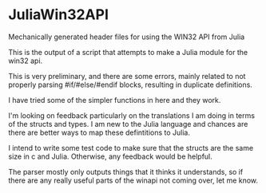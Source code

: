 # JuliaWin32API
Mechanically generated header files for using the WIN32 API from Julia


This is the output of a script that attempts to make a Julia module for the win32 api.

This is very preliminary, and there are some errors, mainly related to not properly parsing #if/#else/#endif blocks, resulting in duplicate definitions.

I have tried some of the simpler functions in here and they work.

I'm looking on feedback particularly on the translations I am doing in terms of the structs and types. I am new to the Julia language and chances are there are better ways to map these defintitions to Julia.

I intend to write some test code to make sure that the structs are the same size in c and Julia. Otherwise, any feedback would be helpful.

The parser mostly only outputs things that it thinks it understands, so if there are any really useful parts of the winapi not coming over, let me know.

